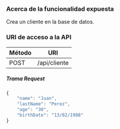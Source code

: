### Acerca de la funcionalidad expuesta
Crea un cliente en la base de datos.

### URI de acceso a la API
| Método | URI |
|--------|-----|
|POST|/api/cliente|


##### Trama Request

```javascript
{
    "name": "Juan",
    "lastName": "Perez",
    "age": "30",
    "birthDate": "13/02/1988"
}
```

